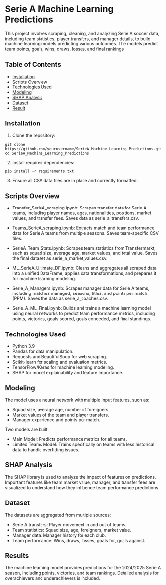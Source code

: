 # Serie A Machine Learning Predictions

This project involves scraping, cleaning, and analyzing Serie A soccer data, including team statistics, player transfers, and manager details, to build machine learning models predicting various outcomes. The models predict team points, goals, wins, draws, losses, and final rankings.

## Table of Contents

- [Installation](#installation)
- [Scripts Overview](#scripts-overview)
- [Technologies Used](#technologies-used)
- [Modeling](#modeling)
- [SHAP Analysis](#shap-analysis)
- [Dataset](#dataset)
- [Result](#result)

## Installation

1. Clone the repository:
```
git clone https://github.com/yourusername/SerieA_Machine_Learning_Predictions.git
cd SerieA_Machine_Learning_Predictions
```

2. Install required dependencies:
```
pip install -r requirements.txt
```

3. Ensure all CSV data files are in place and correctly formatted.


## Scripts Overview

- Transfer_SerieA_scraping.ipynb: Scrapes transfer data for Serie A teams, including player names, ages, nationalities, positions, market values, and transfer fees. Saves data as serie_a_transfers.csv.

- Teams_SerieA_scraping.ipynb: Extracts match and team performance data for Serie A teams from multiple seasons. Saves team-specific CSV files.

- SerieA_Team_Stats.ipynb: Scrapes team statistics from Transfermarkt, such as squad size, average age, market values, and total value. Saves the final dataset as serie_a_market_values.csv.

- ML_SerieA_Ultimate_DF.ipynb: Cleans and aggregates all scraped data into a unified DataFrame, applies data transformations, and prepares it for machine learning modeling.

- Serie_A_Managers.ipynb: Scrapes manager data for Serie A teams, including matches managed, seasons, titles, and points per match (PPM). Saves the data as serie_a_coaches.csv.

- Serie_A_ML_Final.ipynb: Builds and trains a machine learning model using neural networks to predict team performance metrics, including points, victories, goals scored, goals conceded, and final standings.


## Technologies Used

- Python 3.9
- Pandas for data manipulation.
- Requests and BeautifulSoup for web scraping.
- Scikit-learn for scaling and evaluation metrics.
- TensorFlow/Keras for machine learning modeling.
- SHAP for model explainability and feature importance.

## Modeling

The model uses a neural network with multiple input features, such as:

- Squad size, average age, number of foreigners.
- Market values of the team and player transfers.
- Manager experience and points per match.

Two models are built:

- Main Model: Predicts performance metrics for all teams.
- Limited Teams Model: Trains specifically on teams with less historical data to handle overfitting issues.


## SHAP Analysis

The SHAP library is used to analyze the impact of features on predictions. Important features like team market value, manager, and transfer fees are visualized to understand how they influence team performance predictions.


## Dataset

The datasets are aggregated from multiple sources:

- Serie A transfers: Player movement in and out of teams.
- Team statistics: Squad size, age, foreigners, market value.
- Manager data: Manager history for each club.
- Team performance: Wins, draws, losses, goals for, goals against.

## Results
The machine learning model provides predictions for the 2024/2025 Serie A season, including points, victories, and team rankings. Detailed analysis for overachievers and underachievers is included.

